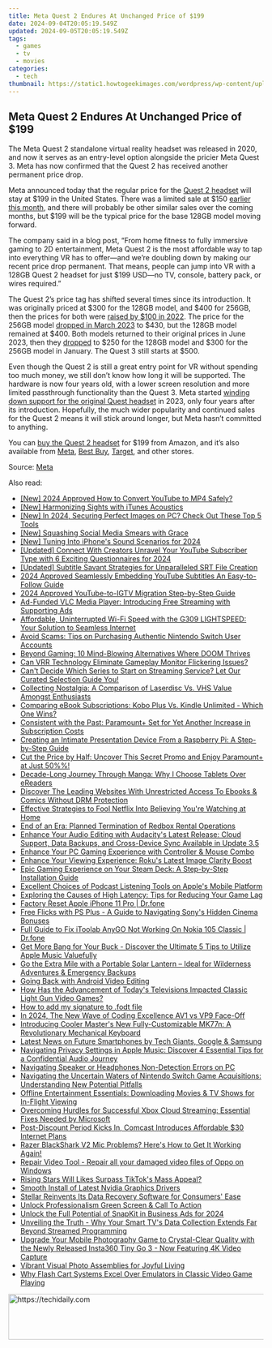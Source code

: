 ```yaml
---
title: Meta Quest 2 Endures At Unchanged Price of $199
date: 2024-09-04T20:05:19.549Z
updated: 2024-09-05T20:05:19.549Z
tags:
  - games
  - tv
  - movies
categories:
  - tech
thumbnail: https://static1.howtogeekimages.com/wordpress/wp-content/uploads/2024/04/52751623641_37178a63c2_o.jpg
---
```


## Meta Quest 2 Endures At Unchanged Price of $199

The Meta Quest 2 standalone virtual reality headset was released in 2020, and now it serves as an entry-level option alongside the pricier Meta Quest 3\. Meta has now confirmed that the Quest 2 has received another permanent price drop.

 Meta announced today that the regular price for the [Quest 2 headset](https://amazon.com/dp/B099VMT8VZ?tag=hotoge-20&ascsubtag=UUhtgUeUpU2002771&asc%5Frefurl=https%3A%2F%2Fwww.howtogeek.com%2Fmeta-quest-2-price-drop-199%2F&asc%5Fcampaign=Short-Term) will stay at $199 in the United States. There was a limited sale at $150 [earlier this month](https://youtube-docs.techidaily.com/24-movie-buffs-secret-2023-recommendations/), and there will probably be other similar sales over the coming months, but $199 will be the typical price for the base 128GB model moving forward.

 The company said in a blog post, “From home fitness to fully immersive gaming to 2D entertainment, Meta Quest 2 is the most affordable way to tap into everything VR has to offer—and we’re doubling down by making our recent price drop permanent. That means, people can jump into VR with a 128GB Quest 2 headset for just $199 USD—no TV, console, battery pack, or wires required.”

 The Quest 2’s price tag has shifted several times since its introduction. It was originally priced at $300 for the 128GB model, and $400 for 256GB, then the prices for both were [raised by $100 in 2022](https://desktop-recording.techidaily.com/updated-2024-approved-the-ultimate-guide-to-using-obs-for-gamers/). The price for the 256GB model [dropped in March 2023](https://youtube-docs.techidaily.com/ed-adopt-the-best-practices-of-live-streaming-with-google-meet-youtube/) to $430, but the 128GB model remained at $400\. Both models returned to their original prices in June 2023, then they [dropped](https://android-transfer.techidaily.com/in-2024-6-ways-to-transfer-contacts-from-huawei-p60-to-iphone-drfone-by-drfone-transfer-from-android-transfer-from-android/) to $250 for the 128GB model and $300 for the 256GB model in January. The Quest 3 still starts at $500.

 Even though the Quest 2 is still a great entry point for VR without spending too much money, we still don’t know how long it will be supported. The hardware is now four years old, with a lower screen resolution and more limited passthrough functionality than the Quest 3\. Meta started [winding down support for the original Quest headset](https://instagram-videos.techidaily.com/updated-in-2024-enhancing-your-contents-impact-smart-utilization-of-igtv-hashtags/) in 2023, only four years after its introduction. Hopefully, the much wider popularity and continued sales for the Quest 2 means it will stick around longer, but Meta hasn’t committed to anything.

 You can [buy the Quest 2 headset](https://amazon.com/dp/B099VMT8VZ?tag=hotoge-20&ascsubtag=UUhtgUeUpU2002771&asc%5Frefurl=https%3A%2F%2Fwww.howtogeek.com%2Fmeta-quest-2-price-drop-199%2F&asc%5Fcampaign=Short-Term) for $199 from Amazon, and it’s also available from [Meta](https://www.meta.com/quest/products/quest-2/), [Best Buy](https://shop-links.co/link/?exclusive=1&publisher_slug=itechdaily19598&url=https%3A%2F%2Fwww.bestbuy.com%2Fsite%2Fmeta-quest-2-advanced-all-in-one-virtual-reality-headset-128gb-gray%2F6473553.p%3FskuId%3D6473553), [Target](https://shop-links.co/link/?exclusive=1&publisher_slug=itechdaily19598&url=https%3A%2F%2Fwww.target.com%2Fp%2Fmeta-quest-2-all-in-one-wireless-vr-headset-128gb%2F-%2FA-83984421), and other stores.

 Source: [Meta](https://www.meta.com/blog/quest/price-drop-vr-quest-2-199/)

<ins class="adsbygoogle"
     style="display:block"
     data-ad-format="autorelaxed"
     data-ad-client="ca-pub-7571918770474297"
     data-ad-slot="1223367746"></ins>



<ins class="adsbygoogle"
     style="display:block"
     data-ad-client="ca-pub-7571918770474297"
     data-ad-slot="8358498916"
     data-ad-format="auto"
     data-full-width-responsive="true"></ins>

<span class="atpl-alsoreadstyle">Also read:</span>
<div><ul>
<li><a href="https://facebook-video-footage.techidaily.com/new-2024-approved-how-to-convert-youtube-to-mp4-safely/"><u>[New] 2024 Approved  How to Convert YouTube to MP4 Safely?</u></a></li>
<li><a href="https://some-techniques.techidaily.com/new-harmonizing-sights-with-itunes-acoustics/"><u>[New] Harmonizing Sights with iTunes Acoustics</u></a></li>
<li><a href="https://video-screen-grab.techidaily.com/new-in-2024-securing-perfect-images-on-pc-check-out-these-top-5-tools/"><u>[New] In 2024, Securing Perfect Images on PC? Check Out These Top 5 Tools</u></a></li>
<li><a href="https://youtube-help.techidaily.com/new-squashing-social-media-smears-with-grace/"><u>[New] Squashing Social Media Smears with Grace</u></a></li>
<li><a href="https://article-posts.techidaily.com/new-tuning-into-iphones-sound-scenarios-for-2024/"><u>[New] Tuning Into iPhone's Sound Scenarios for 2024</u></a></li>
<li><a href="https://facebook-video-footage.techidaily.com/updated-connect-with-creators-unravel-your-youtube-subscriber-type-with-6-exciting-questionnaires-for-2024/"><u>[Updated] Connect With Creators  Unravel Your YouTube Subscriber Type with 6 Exciting Questionnaires for 2024</u></a></li>
<li><a href="https://some-skills.techidaily.com/updated-subtitle-savant-strategies-for-unparalleled-srt-file-creation/"><u>[Updated] Subtitle Savant  Strategies for Unparalleled SRT File Creation</u></a></li>
<li><a href="https://youtube-stream.techidaily.com/2024-approved-seamlessly-embedding-youtube-subtitles-an-easy-to-follow-guide/"><u>2024 Approved  Seamlessly Embedding YouTube Subtitles  An Easy-to-Follow Guide</u></a></li>
<li><a href="https://facebook-video-share.techidaily.com/2024-approved-youtube-to-igtv-migration-step-by-step-guide/"><u>2024 Approved  YouTube-to-IGTV Migration  Step-by-Step Guide</u></a></li>
<li><a href="https://buynow-marvelous.techidaily.com/ad-funded-vlc-media-player-introducing-free-streaming-with-supporting-ads/"><u>Ad-Funded VLC Media Player: Introducing Free Streaming with Supporting Ads</u></a></li>
<li><a href="https://buynow-marvelous.techidaily.com/affordable-uninterrupted-wi-fi-speed-with-the-g309-lightspeed-your-solution-to-seamless-internet/"><u>Affordable, Uninterrupted Wi-Fi Speed with the G309 LIGHTSPEED: Your Solution to Seamless Internet</u></a></li>
<li><a href="https://buynow-marvelous.techidaily.com/avoid-scams-tips-on-purchasing-authentic-nintendo-switch-user-accounts/"><u>Avoid Scams: Tips on Purchasing Authentic Nintendo Switch User Accounts</u></a></li>
<li><a href="https://buynow-marvelous.techidaily.com/beyond-gaming-10-mind-blowing-alternatives-where-doom-thrives/"><u>Beyond Gaming: 10 Mind-Blowing Alternatives Where DOOM Thrives</u></a></li>
<li><a href="https://buynow-marvelous.techidaily.com/can-vrr-technology-eliminate-gameplay-monitor-flickering-issues/"><u>Can VRR Technology Eliminate Gameplay Monitor Flickering Issues?</u></a></li>
<li><a href="https://buynow-marvelous.techidaily.com/cant-decide-which-series-to-start-on-streaming-service-let-our-curated-selection-guide-you/"><u>Can't Decide Which Series to Start on Streaming Service? Let Our Curated Selection Guide You!</u></a></li>
<li><a href="https://buynow-marvelous.techidaily.com/collecting-nostalgia-a-comparison-of-laserdisc-vs-vhs-value-amongst-enthusiasts/"><u>Collecting Nostalgia: A Comparison of Laserdisc Vs. VHS Value Amongst Enthusiasts</u></a></li>
<li><a href="https://buynow-marvelous.techidaily.com/comparing-ebook-subscriptions-kobo-plus-vs-kindle-unlimited-which-one-wins/"><u>Comparing eBook Subscriptions: Kobo Plus Vs. Kindle Unlimited - Which One Wins?</u></a></li>
<li><a href="https://buynow-marvelous.techidaily.com/consistent-with-the-past-paramountplus-set-for-yet-another-increase-in-subscription-costs/"><u>Consistent with the Past: Paramount+ Set for Yet Another Increase in Subscription Costs</u></a></li>
<li><a href="https://buynow-marvelous.techidaily.com/creating-an-intimate-presentation-device-from-a-raspberry-pi-a-step-by-step-guide/"><u>Creating an Intimate Presentation Device From a Raspberry Pi: A Step-by-Step Guide</u></a></li>
<li><a href="https://buynow-marvelous.techidaily.com/cut-the-price-by-half-uncover-this-secret-promo-and-enjoy-paramountplus-at-just-50/"><u>Cut the Price by Half: Uncover This Secret Promo and Enjoy Paramount+ at Just 50%%!</u></a></li>
<li><a href="https://buynow-marvelous.techidaily.com/decade-long-journey-through-manga-why-i-choose-tablets-over-ereaders/"><u>Decade-Long Journey Through Manga: Why I Choose Tablets Over eReaders</u></a></li>
<li><a href="https://buynow-marvelous.techidaily.com/discover-the-leading-websites-with-unrestricted-access-to-ebooks-and-comics-without-drm-protection/"><u>Discover The Leading Websites With Unrestricted Access To Ebooks & Comics Without DRM Protection</u></a></li>
<li><a href="https://buynow-marvelous.techidaily.com/effective-strategies-to-fool-netflix-into-believing-youre-watching-at-home/"><u>Effective Strategies to Fool Netflix Into Believing You're Watching at Home</u></a></li>
<li><a href="https://buynow-marvelous.techidaily.com/end-of-an-era-planned-termination-of-redbox-rental-operations/"><u>End of an Era: Planned Termination of Redbox Rental Operations</u></a></li>
<li><a href="https://buynow-marvelous.techidaily.com/enhance-your-audio-editing-with-audacitys-latest-release-cloud-support-data-backups-and-cross-device-sync-available-in-update-35/"><u>Enhance Your Audio Editing with Audacity's Latest Release: Cloud Support, Data Backups, and Cross-Device Sync Available in Update 3.5</u></a></li>
<li><a href="https://buynow-marvelous.techidaily.com/enhance-your-pc-gaming-experience-with-controller-and-mouse-combo/"><u>Enhance Your PC Gaming Experience with Controller & Mouse Combo</u></a></li>
<li><a href="https://buynow-marvelous.techidaily.com/enhance-your-viewing-experience-rokus-latest-image-clarity-boost/"><u>Enhance Your Viewing Experience: Roku's Latest Image Clarity Boost</u></a></li>
<li><a href="https://buynow-marvelous.techidaily.com/epic-gaming-experience-on-your-steam-deck-a-step-by-step-installation-guide/"><u>Epic Gaming Experience on Your Steam Deck: A Step-by-Step Installation Guide</u></a></li>
<li><a href="https://buynow-marvelous.techidaily.com/excellent-choices-of-podcast-listening-tools-on-apples-mobile-platform/"><u>Excellent Choices of Podcast Listening Tools on Apple's Mobile Platform</u></a></li>
<li><a href="https://buynow-marvelous.techidaily.com/exploring-the-causes-of-high-latency-tips-for-reducing-your-game-lag/"><u>Exploring the Causes of High Latency: Tips for Reducing Your Game Lag</u></a></li>
<li><a href="https://techidaily.com/factory-reset-apple-iphone-11-pro-drfone-by-drfone-ios-system-repair-ios-system-repair/"><u>Factory Reset Apple iPhone 11 Pro | Dr.fone</u></a></li>
<li><a href="https://buynow-marvelous.techidaily.com/free-flicks-with-ps-plus-a-guide-to-navigating-sonys-hidden-cinema-bonuses/"><u>Free Flicks with PS Plus - A Guide to Navigating Sony's Hidden Cinema Bonuses</u></a></li>
<li><a href="https://fake-location.techidaily.com/full-guide-to-fix-itoolab-anygo-not-working-on-nokia-105-classic-drfone-by-drfone-virtual-android/"><u>Full Guide to Fix iToolab AnyGO Not Working On Nokia 105 Classic | Dr.fone</u></a></li>
<li><a href="https://buynow-marvelous.techidaily.com/get-more-bang-for-your-buck-discover-the-ultimate-5-tips-to-utilize-apple-music-valuefully/"><u>Get More Bang for Your Buck - Discover the Ultimate 5 Tips to Utilize Apple Music Valuefully</u></a></li>
<li><a href="https://buynow-marvelous.techidaily.com/go-the-extra-mile-with-a-portable-solar-lantern-ideal-for-wilderness-adventures-and-emergency-backups/"><u>Go the Extra Mile with a Portable Solar Lantern – Ideal for Wilderness Adventures & Emergency Backups</u></a></li>
<li><a href="https://article-helps.techidaily.com/going-back-with-android-video-editing/"><u>Going Back with Android Video Editing</u></a></li>
<li><a href="https://buynow-marvelous.techidaily.com/how-has-the-advancement-of-todays-televisions-impacted-classic-light-gun-video-games/"><u>How Has the Advancement of Today's Televisions Impacted Classic Light Gun Video Games?</u></a></li>
<li><a href="https://phone-solutions.techidaily.com/how-to-add-my-signature-to-fodt-file-by-ldigisigner-sign-a-word-sign-a-word/"><u>How to add my signature to .fodt file</u></a></li>
<li><a href="https://some-tips.techidaily.com/in-2024-the-new-wave-of-coding-excellence-av1-vs-vp9-face-off/"><u>In 2024, The New Wave of Coding Excellence  AV1 vs VP9 Face-Off</u></a></li>
<li><a href="https://buynow-marvelous.techidaily.com/introducing-cooler-masters-new-fully-customizable-mk77n-a-revolutionary-mechanical-keyboard/"><u>Introducing Cooler Master's New Fully-Customizable MK77n: A Revolutionary Mechanical Keyboard</u></a></li>
<li><a href="https://buynow-marvelous.techidaily.com/latest-news-on-future-smartphones-by-tech-giants-google-and-samsung/"><u>Latest News on Future Smartphones by Tech Giants, Google & Samsung</u></a></li>
<li><a href="https://buynow-marvelous.techidaily.com/navigating-privacy-settings-in-apple-music-discover-4-essential-tips-for-a-confidential-audio-journey/"><u>Navigating Privacy Settings in Apple Music: Discover 4 Essential Tips for a Confidential Audio Journey</u></a></li>
<li><a href="https://windows11.techidaily.com/navigating-speaker-or-headphones-non-detection-errors-on-pc/"><u>Navigating Speaker or Headphones Non-Detection Errors on PC</u></a></li>
<li><a href="https://buynow-marvelous.techidaily.com/navigating-the-uncertain-waters-of-nintendo-switch-game-acquisitions-understanding-new-potential-pitfalls/"><u>Navigating the Uncertain Waters of Nintendo Switch Game Acquisitions: Understanding New Potential Pitfalls</u></a></li>
<li><a href="https://buynow-marvelous.techidaily.com/offline-entertainment-essentials-downloading-movies-and-tv-shows-for-in-flight-viewing/"><u>Offline Entertainment Essentials: Downloading Movies & TV Shows for In-Flight Viewing</u></a></li>
<li><a href="https://buynow-marvelous.techidaily.com/overcoming-hurdles-for-successful-xbox-cloud-streaming-essential-fixes-needed-by-microsoft/"><u>Overcoming Hurdles for Successful Xbox Cloud Streaming: Essential Fixes Needed by Microsoft</u></a></li>
<li><a href="https://buynow-marvelous.techidaily.com/post-discount-period-kicks-in-comcast-introduces-affordable-30-internet-plans/"><u>Post-Discount Period Kicks In, Comcast Introduces Affordable $30 Internet Plans</u></a></li>
<li><a href="https://sound-issues.techidaily.com/razer-blackshark-v2-mic-problems-heres-how-to-get-it-working-again/"><u>Razer BlackShark V2 Mic Problems? Here's How to Get It Working Again!</u></a></li>
<li><a href="https://techidaily.com/repair-video-tool-repair-all-your-damaged-video-files-of-oppo-on-windows-by-stellar-video-repair-mobile-video-repair/"><u>Repair Video Tool - Repair all your damaged video files of Oppo on Windows</u></a></li>
<li><a href="https://tiktok-videos.techidaily.com/rising-stars-will-likes-surpass-tiktoks-mass-appeal/"><u>Rising Stars  Will Likes Surpass TikTok's Mass Appeal?</u></a></li>
<li><a href="https://driver-error.techidaily.com/smooth-install-of-latest-nvidia-graphics-drivers/"><u>Smooth Install of Latest Nvidia Graphics Drivers</u></a></li>
<li><a href="https://data-wizards.techidaily.com/1720673526836-stellar-reinvents-its-data-recovery-software-for-consumers-ease/"><u>Stellar Reinvents Its Data Recovery Software for Consumers' Ease</u></a></li>
<li><a href="https://youtube-video-recordings.techidaily.com/unlock-professionalism-green-screen-and-call-to-action/"><u>Unlock Professionalism  Green Screen & Call To Action</u></a></li>
<li><a href="https://snapchat-videos.techidaily.com/unlock-the-full-potential-of-snapkit-in-business-ads-for-2024/"><u>Unlock the Full Potential of SnapKit in Business Ads for 2024</u></a></li>
<li><a href="https://buynow-marvelous.techidaily.com/unveiling-the-truth-why-your-smart-tvs-data-collection-extends-far-beyond-streamed-programming/"><u>Unveiling the Truth - Why Your Smart TV's Data Collection Extends Far Beyond Streamed Programming</u></a></li>
<li><a href="https://buynow-marvelous.techidaily.com/upgrade-your-mobile-photography-game-to-crystal-clear-quality-with-the-newly-released-insta360-tiny-go-3-now-featuring-4k-video-capture/"><u>Upgrade Your Mobile Photography Game to Crystal-Clear Quality with the Newly Released Insta360 Tiny Go 3 - Now Featuring 4K Video Capture</u></a></li>
<li><a href="https://extra-lessons.techidaily.com/vibrant-visual-photo-assemblies-for-joyful-living/"><u>Vibrant Visual Photo Assemblies for Joyful Living</u></a></li>
<li><a href="https://buynow-marvelous.techidaily.com/why-flash-cart-systems-excel-over-emulators-in-classic-video-game-playing/"><u>Why Flash Cart Systems Excel Over Emulators in Classic Video Game Playing</u></a></li>
</ul></div>

<!-- affiliate ads begin -->
<a href="https://appsumo.8odi.net/c/5597632/2118326/7443" target="_top" id="2118326">
  <img src="//a.impactradius-go.com/display-ad/7443-2118326" border="0" alt="https://techidaily.com" width="728" height="90"/>
</a>
<img height="0" width="0" src="https://appsumo.8odi.net/i/5597632/2118326/7443" style="position:absolute;visibility:hidden;" border="0" />
<!-- affiliate ads end -->
